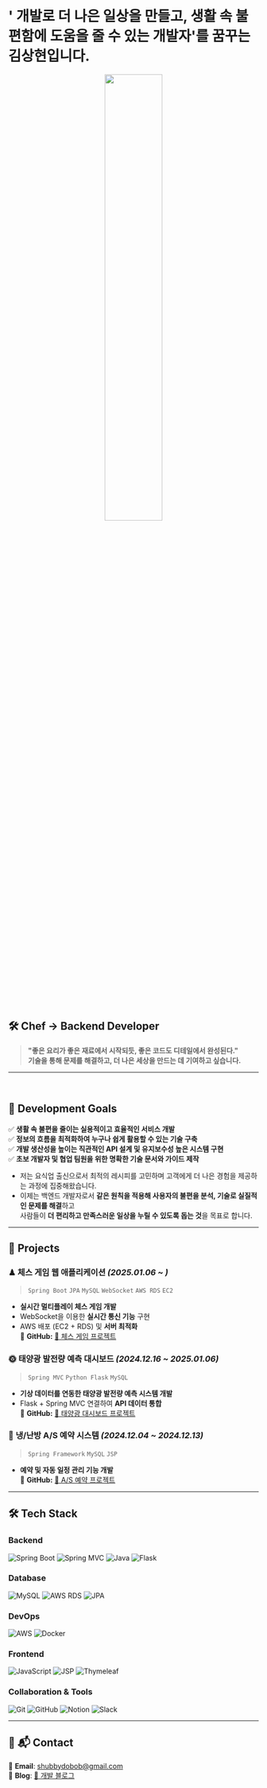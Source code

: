<!--# ' 실생활 속 불편함에 도움을 줄 수 있는' 개발자를 꿈꾸는 김상현입니다.-->
# ' 개발로 더 나은 일상을 만들고, 생활 속 불편함에 도움을 줄 수 있는 개발자'를 꿈꾸는 김상현입니다.
<!--<img src="https://github.com/user-attachments/assets/74b08923-e815-4b15-9166-64b8a042780f" alt="EVERY SECOND COUNTS!" width="400" height="300">-->
<p align="center">
  <img src="https://github-readme-stats.vercel.app/api?username=shubbydobob&show_icons=true&theme=tokyonight" width="48%">
  
</p>

## 🛠 Chef -> Backend Developer
> **"좋은 요리가 좋은 재료에서 시작되듯, 좋은 코드도 디테일에서 완성된다."**  
> **기술을 통해 문제를 해결하고, 더 나은 세상을 만드는 데 기여하고 싶습니다.**  

---
<br>

## 🎯 **Development Goals**  
✅ **생활 속 불편을 줄이는 실용적이고 효율적인 서비스 개발** <br>
✅ **정보의 흐름을 최적화하여 누구나 쉽게 활용할 수 있는 기술 구축**<br>
✅ **개발 생산성을 높이는 직관적인 API 설계 및 유지보수성 높은 시스템 구현**<br>
✅ **초보 개발자 및 협업 팀원을 위한 명확한 기술 문서와 가이드 제작** <br> 

- 저는 요식업 출신으로서 최적의 레시피를 고민하며 고객에게 더 나은 경험을 제공하는 과정에 집중해왔습니다.
- 이제는 백엔드 개발자로서 **같은 원칙을 적용해 사용자의 불편을 분석, 기술로 실질적인 문제를 해결**하고<br>
  사람들이 **더 편리하고 만족스러운 일상을 누릴 수 있도록 돕는 것**을 목표로 합니다.

---

## 📂 **Projects**  
### ♟ **체스 게임 웹 애플리케이션** *(2025.01.06 ~ )*  
> `Spring Boot` `JPA` `MySQL` `WebSocket` `AWS RDS` `EC2`  
- **실시간 멀티플레이 체스 게임 개발**  
- WebSocket을 이용한 **실시간 통신 기능** 구현  
- AWS 배포 (EC2 + RDS) 및 **서버 최적화**  
📌 **GitHub:** [🔗 체스 게임 프로젝트](https://github.com/shubbydobob/PlayChessGame)  

### 🌞 **태양광 발전량 예측 대시보드** *(2024.12.16 ~ 2025.01.06)*  
> `Spring MVC` `Python Flask` `MySQL`  
- **기상 데이터를 연동한 태양광 발전량 예측 시스템 개발**  
- Flask + Spring MVC 연결하여 **API 데이터 통합**  
📌 **GitHub:** [🔗 태양광 대시보드 프로젝트](https://github.com/shubbydobob/SolarDashBoard)  

### 🔧 **냉/난방 A/S 예약 시스템** *(2024.12.04 ~ 2024.12.13)*  
> `Spring Framework` `MySQL` `JSP`  
- **예약 및 자동 일정 관리 기능 개발**  
📌 **GitHub:** [🔗 A/S 예약 프로젝트](https://github.com/shubbydobob/AS_Reservation)

---

## 🛠 Tech Stack
### Backend  
![Spring Boot](https://img.shields.io/badge/Spring%20Boot-6DB33F?style=for-the-badge&logo=springboot&logoColor=white)
![Spring MVC](https://img.shields.io/badge/Spring%20MVC-6DB33F?style=for-the-badge&logo=spring&logoColor=white)
![Java](https://img.shields.io/badge/Java-007396?style=for-the-badge&logo=openjdk&logoColor=white)
![Flask](https://img.shields.io/badge/Flask-000000?style=for-the-badge&logo=flask&logoColor=white)

### Database  
![MySQL](https://img.shields.io/badge/MySQL-4479A1?style=for-the-badge&logo=mysql&logoColor=white)
![AWS RDS](https://img.shields.io/badge/AWS%20RDS-527FFF?style=for-the-badge&logo=amazonaws&logoColor=white)
![JPA](https://img.shields.io/badge/JPA-59666C?style=for-the-badge&logo=hibernate&logoColor=white)

### DevOps  
![AWS](https://img.shields.io/badge/Amazon%20AWS-FF9900?style=for-the-badge&logo=amazonaws&logoColor=white)
![Docker](https://img.shields.io/badge/Docker-2496ED?style=for-the-badge&logo=docker&logoColor=white)

### Frontend  
![JavaScript](https://img.shields.io/badge/JavaScript-F7DF1E?style=for-the-badge&logo=javascript&logoColor=black)
![JSP](https://img.shields.io/badge/JSP-007396?style=for-the-badge&logo=java&logoColor=white)
![Thymeleaf](https://img.shields.io/badge/Thymeleaf-005F0F?style=for-the-badge&logo=thymeleaf&logoColor=white)

### Collaboration & Tools  
![Git](https://img.shields.io/badge/Git-F05032?style=for-the-badge&logo=git&logoColor=white)
![GitHub](https://img.shields.io/badge/GitHub-181717?style=for-the-badge&logo=github&logoColor=white)
![Notion](https://img.shields.io/badge/Notion-000000?style=for-the-badge&logo=notion&logoColor=white)
![Slack](https://img.shields.io/badge/Slack-4A154B?style=for-the-badge&logo=slack&logoColor=white)

---
<!--
## 📈 Growth Goals
✔ **더 나은 코드 구조와 설계 패턴 연구** → 유지보수성이 높은 코드 작성  
✔ **대용량 트래픽을 처리할 수 있는 아키텍처 학습**  
✔ **CI/CD, DevOps 환경에 익숙해지기**  
-->


## 📌 📬 Contact  
💌 **Email**: [shubbydobob@gmail.com](mailto:shubbydobob@gmail.com)  
📖 **Blog**: [🔗 개발 블로그](https://bit.ly/Programming_Record)  
